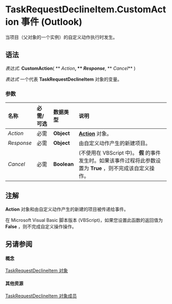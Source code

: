 
# TaskRequestDeclineItem.CustomAction 事件 (Outlook)

当项目（父对象的一个实例）的自定义动作执行时发生。


## 语法

 _表达式_. **CustomAction**( ** _Action_**, ** _Response_**, ** _Cancel_** )

 _表达式_ 一个代表 **TaskRequestDeclineItem** 对象的变量。


### 参数



|**名称**|**必需/可选**|**数据类型**|**说明**|
|:-----|:-----|:-----|:-----|
| _Action_|必需|**Object**|**[Action](22bd8d4a-9cf4-bd37-011b-8da3dfadf761.md)** 对象。|
| _Response_|必需|**Object**|由自定义动作产生的新建项目。|
| _Cancel_|必需|**Boolean**|(不使用在 VBScript 中)。 **假** 的事件发生时。如果该事件过程将此参数设置为 **True** ，则不完成该自定义操作。|

## 注解

 **Action** 对象和由自定义动作产生的新建的项目被传递给事件。

在 Microsoft Visual Basic 脚本版本 (VBScript)，如果您设置此函数的返回值为 **False** ，则不完成自定义操作操作。


## 另请参阅


#### 概念


[TaskRequestDeclineItem 对象](e842c7c0-7943-9219-329b-30b892ab99b0.md)
#### 其他资源


[TaskRequestDeclineItem 对象成员](3de31d0d-2444-876c-5d4d-1192851301af.md)